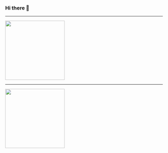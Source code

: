 ### Hi there 👋

<!--
**andTheowind/andTheowind** is a ✨ _special_ ✨ repository because its `README.md` (this file) appears on your GitHub profile.

Here are some ideas to get you started:

- 🔭 I’m currently working on ...
- 🌱 I’m currently learning ...
- 👯 I’m looking to collaborate on ...
- 🤔 I’m looking for help with ...
- 💬 Ask me about ...
- 📫 How to reach me: ...
- 😄 Pronouns: ...
- ⚡ Fun fact: ...
-->
<hr>
<div>
  <a href="https://github.com/andTheowind">
  <img height="190em" src="https://github-readme-stats.vercel.app/api?username=andTheowind&show_icons=true&theme=dark&include_all_commits=true&count_private=true"/>
    <hr>
  <img height="190em" src="https://github-readme-stats.vercel.app/api/top-langs/?username=andTheowind&layout=compact&langs_count=16&theme=dark"/>
</div>
